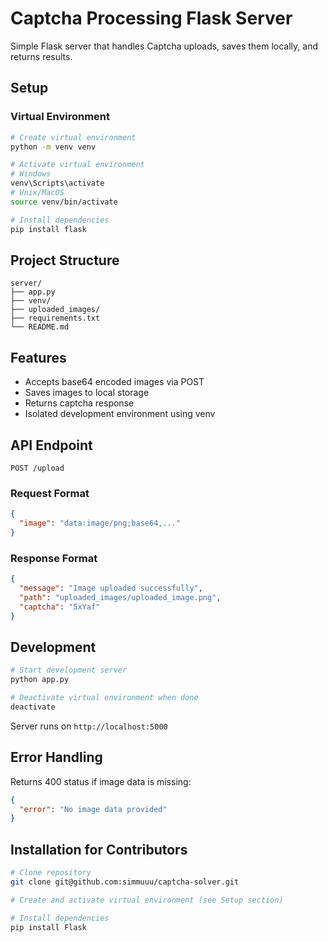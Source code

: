 # Captcha Processing Flask Server

Simple Flask server that handles Captcha uploads, saves them locally, and returns results.

## Setup

### Virtual Environment
```bash
# Create virtual environment
python -m venv venv

# Activate virtual environment
# Windows
venv\Scripts\activate
# Unix/MacOS
source venv/bin/activate

# Install dependencies
pip install flask
```

## Project Structure
```
server/
├── app.py
├── venv/
├── uploaded_images/
├── requirements.txt
└── README.md
```

## Features
- Accepts base64 encoded images via POST
- Saves images to local storage
- Returns captcha response
- Isolated development environment using venv

## API Endpoint
`POST /upload`

### Request Format
```json
{
  "image": "data:image/png;base64,..."
}
```

### Response Format
```json
{
  "message": "Image uploaded successfully",
  "path": "uploaded_images/uploaded_image.png",
  "captcha": "5xYaf"
}
```

## Development
```bash
# Start development server
python app.py

# Deactivate virtual environment when done
deactivate
```
Server runs on `http://localhost:5000`

## Error Handling
Returns 400 status if image data is missing:
```json
{
  "error": "No image data provided"
}
```

## Installation for Contributors
```bash
# Clone repository
git clone git@github.com:simmuuu/captcha-solver.git

# Create and activate virtual environment (see Setup section)

# Install dependencies
pip install Flask
```